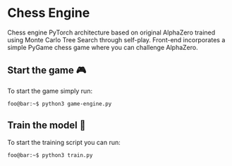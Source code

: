 # Chess Engine

Chess engine PyTorch architecture based on original AlphaZero trained using Monte Carlo Tree Search through self-play. Front-end incorporates a simple PyGame chess game where you can challenge AlphaZero.

## Start the game 🎮

To start the game simply run:
```console
foo@bar:~$ python3 game-engine.py
```

## Train the model 🤖

To start the training script you can run:
```console
foo@bar:~$ python3 train.py
```
